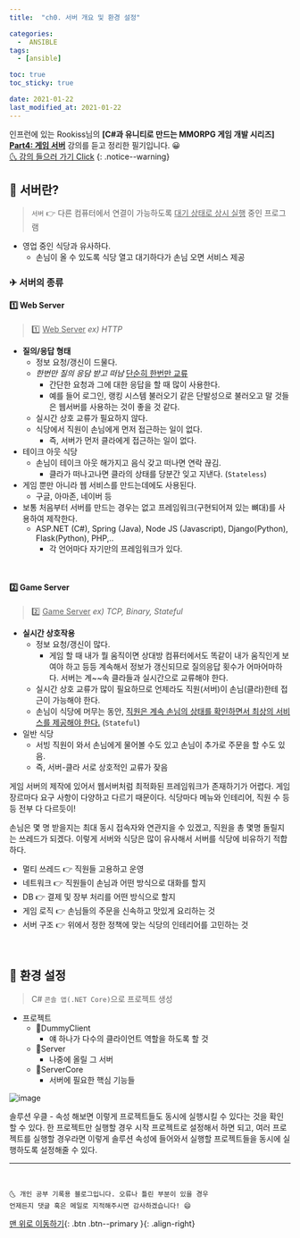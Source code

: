 ```yaml
---
title:  "ch0. 서버 개요 및 환경 설정" 

categories:
  -  ANSIBLE
tags:
  - [ansible]

toc: true
toc_sticky: true

date: 2021-01-22
last_modified_at: 2021-01-22
---
```


인프런에 있는 Rookiss님의 **[C#과 유니티로 만드는 MMORPG 게임 개발 시리즈] <u>Part4: 게임 서버</u>** 강의를 듣고 정리한 필기입니다. 😀  
[🌜 강의 들으러 가기 Click](https://www.inflearn.com/course/유니티-MMORPG-개발-Part4)
{: .notice--warning}

## 🚀 서버란?

> `서버` 👉 다른 컴퓨터에서 연결이 가능하도록 <u>대기 상태로 상시 실행</u> 중인 프로그램

- 영업 중인 식당과 유사하다. 
  - 손님이 올 수 있도록 식당 열고 대기하다가 손님 오면 서비스 제공

### ✈ 서버의 종류

#### 1️⃣ Web Server

> 1️⃣ <u>Web Server</u>  *ex) HTTP*

  - **질의/응답 형태**
    - 정보 요청/갱신이 드물다. 
    - *한번만 질의 응담 받고 떠남* <u>단순히 한번만 교류</u>
      - 간단한 요청과 그에 대한 응답을 할 때 많이 사용한다.
      - 예를 들어 로그인, 랭킹 시스템 불러오기 같은 단발성으로 불러오고 말 것들은 웹서버를 사용하는 것이 좋을 것 같다. 
    - 실시간 상호 교류가 필요하지 않다.
    - 식당에서 직원이 손님에게 먼저 접근하는 일이 없다. 
      - 즉, 서버가 먼저 클라에게 접근하는 일이 없다. 
  - 테이크 아웃 식당
    - 손님이 테이크 아웃 해가지고 음식 갖고 떠나면 연락 끊김.
      - 클라가 떠나고나면 클라의 상태를 당분간 잊고 지낸다. (`Stateless`)
  - 게임 뿐만 아니라 웹 서비스를 만드는데에도 사용된다. 
    - 구글, 아마존, 네이버 등
  - 보통 처음부터 서버를 만드는 경우는 없고 프레임워크(구현되어져 있는 뼈대)를 사용하여 제작한다.
    - ASP.NET (C#), Spring (Java), Node JS (Javascript), Django(Python), Flask(Python), PHP,..
      - 각 언어마다 자기만의 프레임워크가 있다.
  
<br>

#### 2️⃣ Game Server

> 2️⃣ <u>Game Server</u>  *ex) TCP, Binary, Stateful*
  
  - **실시간 상호작용**  
    - 정보 요청/갱신이 많다. 
      - 게임 할 때 내가 뭘 움직이면 상대방 컴퓨터에서도 똑같이 내가 움직인게 보여야 하고 등등 계속해서 정보가 갱신되므로 질의응답 횟수가 어마어마하다. 서버는 계~~속 클라들과 실시간으로 교류해야 한다.
    - 실시간 상호 교류가 많이 필요하므로 언제라도 직원(서버)이 손님(클라)한테 접근이 가능해야 한다.
    - 손님이 식당에 머무는 동안, <u>직원은 계속 손님의 상태를 확인하면서 최상의 서비스를 제공해야 한다.</u> (`Stateful`)
  - 일반 식당
    - 서빙 직원이 와서 손님에게 물어볼 수도 있고 손님이 추가로 주문을 할 수도 있음.
    - 즉, 서버-클라 서로 상호적인 교류가 잦음

게임 서버의 제작에 있어서 웹서버처럼 최적화된 프레임워크가 존재하기가 어렵다. 게임 장르마다 요구 사항이 다양하고 다르기 때문이다. 식당마다 메뉴와 인테리어, 직원 수 등등 전부 다 다르듯이!

손님은 몇 명 받을지는 최대 동시 접속자와 연관지을 수 있겠고, 직원을 총 몇명 돌릴지는 쓰레드가 되겠다. 이렇게 서버와 식당은 많이 유사해서 서버를 식당에 비유하기 적합하다.

- 멀티 쓰레드 👉 직원들 고용하고 운영
- 네트워크 👉 직원들이 손님과 어떤 방식으로 대화를 할지
- DB 👉 결제 및 장부 처리를 어떤 방식으로 할지
- 게임 로직 👉 손님들의 주문을 신속하고 맛있게 요리하는 것
- 서버 구조 👉 위에서 정한 정책에 맞는 식당의 인테리어를 고민하는 것

<br>

## 🚀 환경 설정

> C# `콘솔 앱(.NET Core)`으로 프로젝트 생성

- 프로젝트
  - 📘DummyClient
    - 얘 하나가 다수의 클라이언트 역할을 하도록 할 것
  - 📘Server
    - 나중에 올릴 그 서버
  - 📘ServerCore
    - 서버에 필요한 핵심 기능들

![image](https://user-images.githubusercontent.com/42318591/105457536-54c0c200-5cca-11eb-8d8d-dd0017fe6216.png)

솔루션 우클 - 속성 해보면 이렇게 프로젝트들도 동시에 실행시킬 수 있다는 것을 확인할 수 있다. 한 프로젝트만 실행할 경우 시작 프로젝트로 설정해서 하면 되고, 여러 프로젝트를 실행할 경우라면 이렇게 솔루션 속성에 들어와서 실행할 프로젝트들을 동시에 실행하도록 설정해줄 수 있다.


***
<br>

    🌜 개인 공부 기록용 블로그입니다. 오류나 틀린 부분이 있을 경우 
    언제든지 댓글 혹은 메일로 지적해주시면 감사하겠습니다! 😄

[맨 위로 이동하기](#){: .btn .btn--primary }{: .align-right}